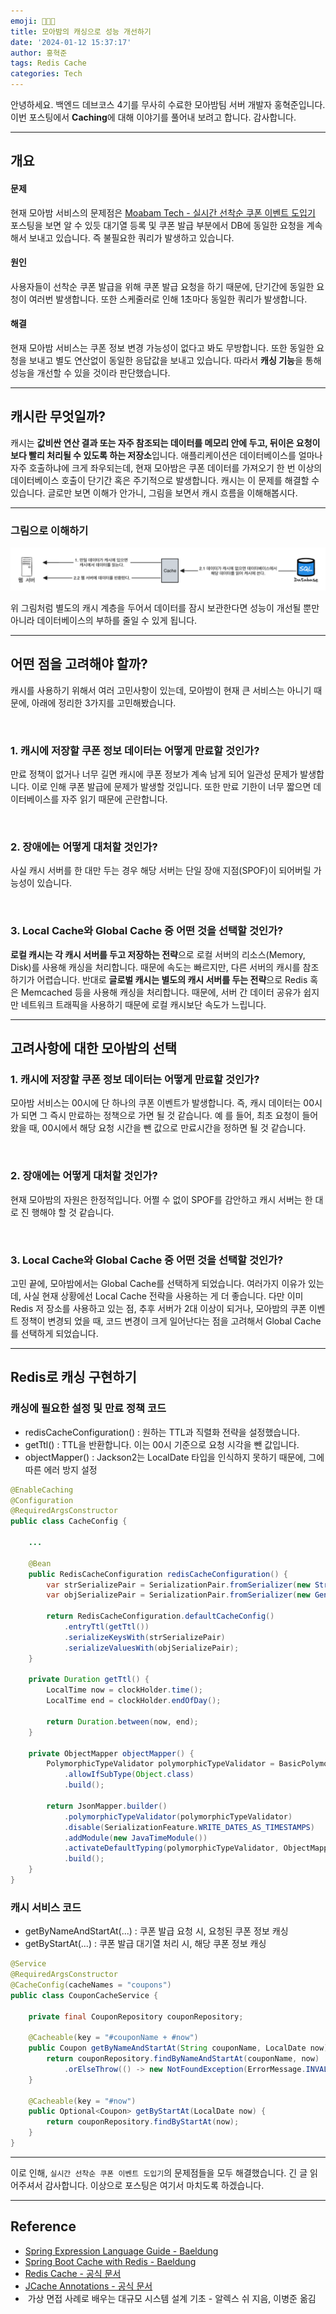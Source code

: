 ```yaml
---
emoji: 🧑🏻‍💻
title: 모아밤의 캐싱으로 성능 개선하기
date: '2024-01-12 15:37:17'
author: 홍혁준
tags: Redis Cache
categories: Tech
---
```


안녕하세요. 백엔드 데브코스 4기를 무사히 수료한 모아밤팀 서버 개발자 홍혁준입니다.  
이번 포스팅에서 **Caching**에 대해 이야기를 풀어내 보려고 합니다. 감사합니다.

---

## 개요

#### 문제

현재 모아밤 서비스의 문제점은 
[Moabam Tech - 실시간 선착순 쿠폰 이벤트 도입기](https://hongdosan.tistory.com/376) 포스팅을 보면 알 수 있듯 
대기열 등록 및 쿠폰 발급 부분에서 DB에 동일한 요청을 계속해서 보내고 있습니다. 
즉 불필요한 쿼리가 발생하고 있습니다.

#### 원인

사용자들이 선착순 쿠폰 발급을 위해 쿠폰 발급 요청을 하기 때문에, 
단기간에 동일한 요청이 여러번 발생합니다. 또한 스케줄러로 인해 1초마다 동일한 쿼리가 발생합니다.

#### 해결

현재 모아밤 서비스는 쿠폰 정보 변경 가능성이 없다고 봐도 무방합니다. 
또한 동일한 요청을 보내고 별도 연산없이 동일한 응답값을 보내고 있습니다. 
따라서 **캐싱 기능**을 통해 성능을 개선할 수 있을 것이라 판단했습니다.

---

## 캐시란 무엇일까?

캐시는 **값비싼 연산 결과 또는 자주 참조되는 데이터를 메모리 안에 두고, 
뒤이은 요청이 보다 빨리 처리될 수 있도록 하는 저장소**입니다. 
애플리케이션은 데이터베이스를 얼마나 자주 호출하냐에 크게 좌우되는데, 
현재 모아밤은 쿠폰 데이터를 가져오기 한 번 이상의 데이터베이스 호출이 단기간 혹은 주기적으로 발생합니다. 
캐시는 이 문제를 해결할 수 있습니다. 글로만 보면 이해가 안가니, 그림을 보면서 캐시 흐름을 이해해봅시다.

---

### 그림으로 이해하기

![img.png](cache1.png)

위 그림처럼 별도의 캐시 계층을 두어서 데이터를 잠시 보관한다면 
성능이 개선될 뿐만 아니라 데이터베이스의 부하를 줄일 수 있게 됩니다.

---

## 어떤 점을 고려해야 할까?

캐시를 사용하기 위해서 여러 고민사항이 있는데, 모아밤이 현재 큰 서비스는 아니기 때문에, 
아래에 정리한 3가지를 고민해봤습니다.

<br/>

### 1. 캐시에 저장할 쿠폰 정보 데이터는 어떻게 만료할 것인가?

만료 정책이 없거나 너무 길면 캐시에 쿠폰 정보가 계속 남게 되어 일관성 문제가 발생합니다. 
이로 인해 쿠폰 발급에 문제가 발생할 것입니다. 또한 만료 기한이 너무 짧으면 데이터베이스를 
자주 읽기 때문에 곤란합니다.

<br/>

### 2. 장애에는 어떻게 대처할 것인가?

사실 캐시 서버를 한 대만 두는 경우 해당 서버는 단일 장애 지점(SPOF)이 되어버릴 가능성이
있습니다.

<br/>

### 3. Local Cache와 Global Cache 중 어떤 것을 선택할 것인가?

**로컬 캐시는 각 캐시 서버를 두고 저장하는 전략**으로 로컬 서버의 리소스(Memory, Disk)를 
사용해 캐싱을 처리합니다. 때문에 속도는 빠르지만, 다른 서버의 캐시를 참조하기가 어렵습니다. 
반대로 **글로벌 캐시는 별도의 캐시 서버를 두는 전략**으로 Redis 혹은 Memcached 등을 
사용해 캐싱을 처리합니다. 때문에, 서버 간 데이터 공유가 쉽지만 네트워크 트래픽을 사용하기 때문에 
로컬 캐시보단 속도가 느립니다.

---

## 고려사항에 대한 모아밤의 선택

### 1. 캐시에 저장할 쿠폰 정보 데이터는 어떻게 만료할 것인가?

모아밤 서비스는 00시에 단 하나의 쿠폰 이벤트가 발생합니다. 즉, 
캐시 데이터는 00시가 되면 그 즉시 만료하는 정책으로 가면 될 것 같습니다. 예
를 들어, 최초 요청이 들어왔을 때, 00시에서 해당 요청 시간을 뺀 값으로 만료시간을 
정하면 될 것 같습니다.

<br/>

### 2. 장애에는 어떻게 대처할 것인가?

현재 모아밤의 자원은 한정적입니다. 어쩔 수 없이 SPOF를 감안하고 캐시 서버는 한 대로 진
행해야 할 것 같습니다.

<br/>

### 3. Local Cache와 Global Cache 중 어떤 것을 선택할 것인가?

고민 끝에, 모아밤에서는 Global Cache를 선택하게 되었습니다. 여러가지 이유가 있는데,
사실 현재 상황에선 Local Cache 전략을 사용하는 게 더 좋습니다. 다만 이미 Redis 저
장소를 사용하고 있는 점, 추후 서버가 2대 이상이 되거나, 모아밤의 쿠폰 이벤트 정책이 변경되
었을 때, 코드 변경이 크게 일어난다는 점을 고려해서 Global Cache를 선택하게 되었습니다.

---

## Redis로 캐싱 구현하기

### 캐싱에 필요한 설정 및 만료 정책 코드

-   redisCacheConfiguration() : 원하는 TTL과 직렬화 전략을 설정했습니다.
-   getTtl() : TTL을 반환합니다. 이는 00시 기준으로 요청 시각을 뺀 값입니다.
-   objectMapper() : Jackson2는 LocalDate 타입을 인식하지 못하기 때문에, 그에 따른 에러 방지 설정

``` java
@EnableCaching
@Configuration
@RequiredArgsConstructor
public class CacheConfig {

    ...

	@Bean
	public RedisCacheConfiguration redisCacheConfiguration() {
		var strSerializePair = SerializationPair.fromSerializer(new StringRedisSerializer());
		var objSerializePair = SerializationPair.fromSerializer(new GenericJackson2JsonRedisSerializer(objectMapper()));

		return RedisCacheConfiguration.defaultCacheConfig()
			.entryTtl(getTtl())
			.serializeKeysWith(strSerializePair)
			.serializeValuesWith(objSerializePair);
	}

	private Duration getTtl() {
		LocalTime now = clockHolder.time();
		LocalTime end = clockHolder.endOfDay();

		return Duration.between(now, end);
	}

	private ObjectMapper objectMapper() {
		PolymorphicTypeValidator polymorphicTypeValidator = BasicPolymorphicTypeValidator.builder()
			.allowIfSubType(Object.class)
			.build();

		return JsonMapper.builder()
			.polymorphicTypeValidator(polymorphicTypeValidator)
			.disable(SerializationFeature.WRITE_DATES_AS_TIMESTAMPS)
			.addModule(new JavaTimeModule())
			.activateDefaultTyping(polymorphicTypeValidator, ObjectMapper.DefaultTyping.NON_FINAL)
			.build();
	}
}
```

### 캐시 서비스 코드

-   getByNameAndStartAt(...) : 쿠폰 발급 요청 시, 요청된 쿠폰 정보 캐싱
-   getByStartAt(...) : 쿠폰 발급 대기열 처리 시, 해당 쿠폰 정보 캐싱

``` java
@Service
@RequiredArgsConstructor
@CacheConfig(cacheNames = "coupons")
public class CouponCacheService {

	private final CouponRepository couponRepository;

	@Cacheable(key = "#couponName + #now")
	public Coupon getByNameAndStartAt(String couponName, LocalDate now) {
		return couponRepository.findByNameAndStartAt(couponName, now)
			.orElseThrow(() -> new NotFoundException(ErrorMessage.INVALID_COUPON_PERIOD));
	}

	@Cacheable(key = "#now")
	public Optional<Coupon> getByStartAt(LocalDate now) {
		return couponRepository.findByStartAt(now);
	}
}
```

---

이로 인해, `실시간 선착순 쿠폰 이벤트 도입기`의 문제점들을 모두 해결했습니다. 긴 글 읽어주셔서 감사합니다. 이상으로 포스팅은 여기서 마치도록 하겠습니다.

---

## Reference

-   [Spring Expression Language Guide - Baeldung](https://www.baeldung.com/spring-expression-language)
-   [Spring Boot Cache with Redis - Baeldung](https://www.baeldung.com/spring-boot-redis-cache)
-   [Redis Cache - 공식 문서](https://docs.spring.io/spring-data-redis/reference/redis/redis-cache.html)
-   [JCache Annotations - 공식 문서](https://docs.spring.io/spring-framework/reference/integration/cache/jsr-107.html)
-    가상 면접 사례로 배우는 대규모 시스템 설계 기초 - 알렉스 쉬 지음, 이병준 옮김

```toc
```
